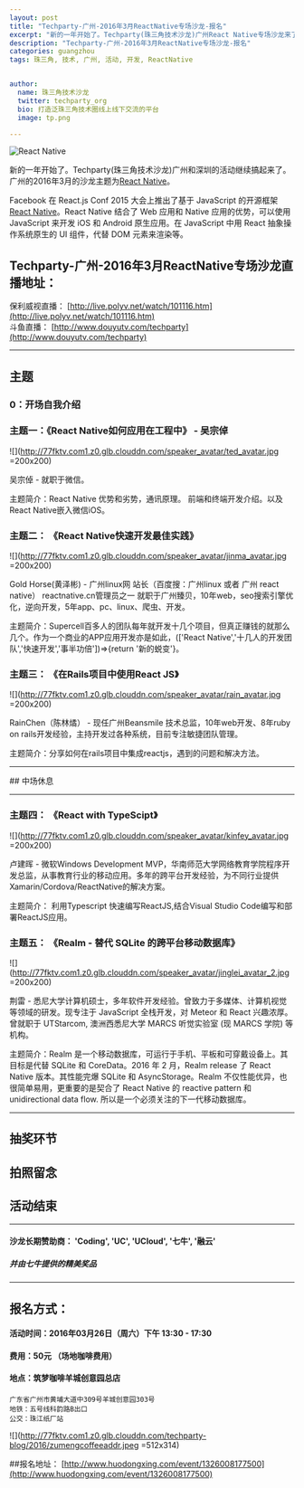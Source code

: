 ```yaml
---
layout: post
title: "Techparty-广州-2016年3月ReactNative专场沙龙-报名"
excerpt: "新的一年开始了。Techparty(珠三角技术沙龙)广州React Native专场沙龙来了！开始报名了。"
description: "Techparty-广州-2016年3月ReactNative专场沙龙-报名"
categories: guangzhou
tags: 珠三角, 技术, 广州, 活动, 开发, ReactNative


author:
  name: 珠三角技术沙龙
  twitter: techparty_org
  bio: 打造泛珠三角技术圈线上线下交流的平台
  image: tp.png

---
```


![React Native](http://77fktv.com1.z0.glb.clouddn.com/techparty-blog/2016/techparty_reactnavite_banner.jpg) 


新的一年开始了。Techparty(珠三角技术沙龙)广州和深圳的活动继续搞起来了。 广州的2016年3月的沙龙主题为[React Native](http://facebook.github.io/react-native/)。

Facebook 在 React.js Conf 2015 大会上推出了基于 JavaScript 的开源框架 [React Native](http://facebook.github.io/react-native/)。React Native 结合了 Web 应用和 Native 应用的优势，可以使用 JavaScript 来开发 iOS 和 Android 原生应用。在 JavaScript 中用 React 抽象操作系统原生的 UI 组件，代替 DOM 元素来渲染等。


## Techparty-广州-2016年3月ReactNative专场沙龙直播地址：

保利威视直播： [http://live.polyv.net/watch/101116.htm](http://live.polyv.net/watch/101116.htm)   
斗鱼直播： [http://www.douyutv.com/techparty](http://www.douyutv.com/techparty)



<hr />

## 主题


### 0：开场自我介绍

### 主题一：《React Native如何应用在工程中》 -  吴宗倬

![](http://77fktv.com1.z0.glb.clouddn.com/speaker_avatar/ted_avatar.jpg =200x200)


吴宗倬 - 就职于微信。    

主题简介：React Native 优势和劣势，通讯原理。 前端和终端开发介绍。以及React Native嵌入微信iOS。


### 主题二： 《React Native快速开发最佳实践》
![](http://77fktv.com1.z0.glb.clouddn.com/speaker_avatar/jinma_avatar.jpg =200x200)

Gold Horse(黄泽彬) - 广州linux网 站长（百度搜：广州linux 或者 广州 react native） reactnative.cn管理员之一
就职于广州臻贝，10年web，seo搜索引擎优化，逆向开发，5年app、pc、linux、爬虫、开发。    

主题简介：Supercell百多人的团队每年就开发十几个项目，但真正赚钱的就那么几个。作为一个商业的APP应用开发亦是如此，(['React Native','十几人的开发团队','快速开发','事半功倍'])=>{return '新的蜕变'}。


### 主题三： 《在Rails项目中使用React JS》
![](http://77fktv.com1.z0.glb.clouddn.com/speaker_avatar/rain_avatar.jpg =200x200)

RainChen（陈林燏） - 现任广州Beansmile 技术总监，10年web开发、8年ruby on rails开发经验，主持开发过各种系统，目前专注敏捷团队管理。      

主题简介：分享如何在rails项目中集成reactjs，遇到的问题和解决方法。


<hr />
## 中场休息
<hr />


### 主题四： 《React with TypeScipt》
![](http://77fktv.com1.z0.glb.clouddn.com/speaker_avatar/kinfey_avatar.jpg =200x200) 

卢建晖 - 微软Windows Development MVP，华南师范大学网络教育学院程序开发总监，从事教育行业的移动应用。多年的跨平台开发经验，为不同行业提供Xamarin/Cordova/ReactNative的解决方案。    

主题简介： 利用Typescript 快速编写ReactJS,结合Visual Studio Code编写和部署ReactJS应用。


### 主题五： 《Realm - 替代 SQLite 的跨平台移动数据库》

![](http://77fktv.com1.z0.glb.clouddn.com/speaker_avatar/jinglei_avatar_2.jpg =200x200) 

荆雷 - 悉尼大学计算机硕士，多年软件开发经验。曾致力于多媒体、计算机视觉等领域的研发。现专注于 JavaScript 全栈开发，对 Meteor 和 React 兴趣浓厚。曾就职于 UTStarcom, 澳洲西悉尼大学 MARCS 听觉实验室 (现 MARCS 学院) 等机构。    

主题简介：Realm 是一个移动数据库，可运行于手机、平板和可穿戴设备上。其目标是代替 SQLite 和 CoreData。2016 年 2 月，Realm release 了 React Native 版本。其性能完爆 SQLite 和 AsyncStorage。Realm 不仅性能优异，也很简单易用，更重要的是契合了 React Native 的 reactive pattern 和 unidirectional data flow. 所以是一个必须关注的下一代移动数据库。

<hr />

## 抽奖环节
## 拍照留念
## 活动结束

<hr />

#### 沙龙长期赞助商： 'Coding', 'UC', 'UCloud', '七牛', '融云'
##### 并由七牛提供的精美奖品

<hr />

## 报名方式：
#### 活动时间：2016年03月26日（周六）下午 13:30 - 17:30
#### 费用：50元 （场地咖啡费用）
#### 地点：筑梦咖啡羊城创意园总店

```
广东省广州市黄埔大道中309号羊城创意园303号
地铁：五号线科韵路B出口
公交：珠江纸厂站
```

![](http://77fktv.com1.z0.glb.clouddn.com/techparty-blog/2016/zumengcoffeeaddr.jpeg =512x314)


##报名地址：
[http://www.huodongxing.com/event/1326008177500](http://www.huodongxing.com/event/1326008177500)

